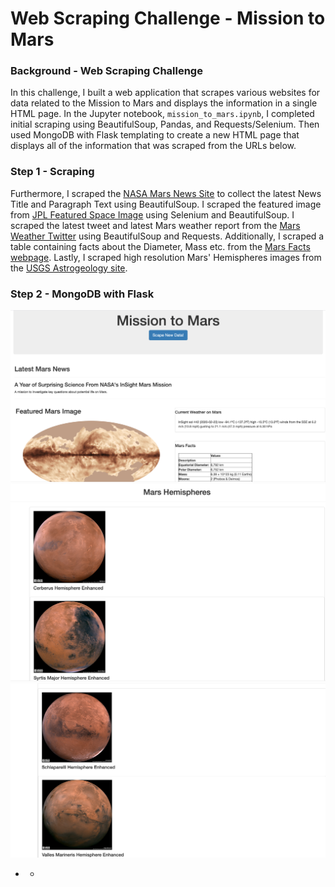 # Web Scraping Challenge - Mission to Mars

### Background - Web Scraping Challenge

In this challenge, I built a web application that scrapes various websites for data related to the Mission to Mars and displays the information in a single HTML page. In the Jupyter notebook, `mission_to_mars.ipynb`, I completed initial scraping using BeautifulSoup, Pandas, and Requests/Selenium. Then used MongoDB with Flask templating to create a new HTML page that displays all of the information that was scraped from the URLs below.

### Step 1 - Scraping

Furthermore, I scraped the [NASA Mars News Site](https://mars.nasa.gov/news/) to collect the latest News Title and Paragraph Text using BeautifulSoup. I scraped the featured image from [JPL Featured Space Image](https://www.jpl.nasa.gov/spaceimages/?search=&category=Mars) using Selenium and BeautifulSoup. I scraped the latest tweet and latest Mars weather report from the [Mars Weather Twitter](https://twitter.com/marswxreport?lang=en) using BeautifulSoup and Requests. Additionally, I scraped a table containing facts about the Diameter, Mass etc. from the [Mars Facts webpage](https://space-facts.com/mars/). Lastly, I scraped high resolution Mars' Hemispheres images from the [USGS Astrogeology site](https://astrogeology.usgs.gov/search/results?q=hemisphere+enhanced&k1=target&v1=Mars).


### Step 2 - MongoDB with Flask

![final_app_part1.png](Mission_to_Mars/Images/final_app_part1.png)
![final_app_part2.png](Mission_to_Mars/Images/final_app_part2.png)
![final_app_part3.png](Mission_to_Mars/Images/final_app_part3.png)
- - 